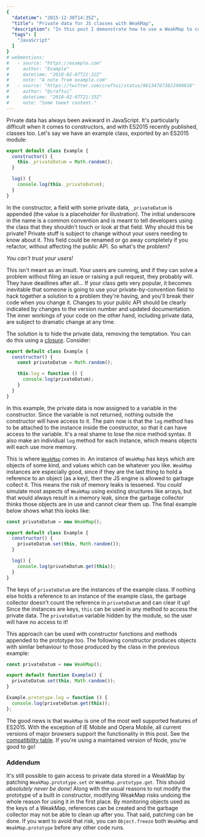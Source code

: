```yaml
---
{
  "datetime": "2015-12-30T14:35Z",
  "title": "Private data for JS classes with WeakMap",
  "description": "In this post I demonstrate how to use a WeakMap to contain private data for class instances without risking memory leaks.",
  "tags": [
    "JavaScript"
  ]
}
# webmentions:
#   - source: "https://example.com"
#     author: "Example"
#     datetime: "2018-02-07T21:32Z"
#     note: "A note from example.com"
#   - source: "https://twitter.com/craftui/status/961347673822498816"
#     author: "@craftui"
#     datetime: "2018-02-07T21:33Z"
#     note: "Some tweet content."
---
```

Private data has always been awkward in JavaScript. It's particularly difficult when it comes to
constructors, and with ES2015 recently published, classes too. Let's say we have an example class,
exported by an ES2015 module:

```javascript
export default class Example {
  constructor() {
    this._privateDatum = Math.random();
  }

  log() {
    console.log(this._privateDatum);
  }
}
```

In the constructor, a field with some private data, `_privateDatum` is appended (the value is a
placeholder for illustration). The initial underscore in the name is a common convention and is
meant to tell developers using the class that they shouldn't touch or look at that field. Why should
this be private? Private stuff is subject to change without your users needing to know about it.
This field could be renamed or go away completely if you refactor, without affecting the public API.
So what's the problem?

_You can't trust your users!_

This isn't meant as an insult. Your users are cunning, and if they can solve a problem without
filing an issue or raising a pull request, they probably will. They have deadlines after all... If
your class gets very popular, it becomes inevitable that someone is going to use your
private-by-convention field to hack together a solution to a problem they're having, and you'll
break their code when you change it. Changes to your public API should be clearly indicated by
changes to the version number and updated documentation. The inner workings of your code on the
other hand, including private data, are subject to dramatic change at any time.

The solution is to hide the private data, removing the temptation. You can do this using a
[_closure_](https://developer.mozilla.org/en-US/docs/Web/JavaScript/Closures). Consider:

```javascript
export default class Example {
  constructor() {
    const privateDatum = Math.random();

    this.log = function () {
      console.log(privateDatum);
    }
  }
}
```

In this example, the private data is now assigned to a variable in the constructor. Since the
variable is not returned, nothing outside the constructor will have access to it. The pain now is
that the `log` method has to be attached to the instance inside the constructor, so that it can have
access to the variable. It's a real shame to lose the nice method syntax. It also make an individual
`log` method for each instance, which means objects will each use more memory.

This is where
[`WeakMap`](https://developer.mozilla.org/en-US/docs/Web/JavaScript/Reference/Global_Objects/WeakMap)
comes in. An instance of `WeakMap` has keys which are objects of some kind, and values which can be
whatever you like. `WeakMap` instances are especially good, since if they are the last thing to hold
a reference to an object (as a key), then the JS engine is allowed to garbage collect it. This means
the risk of memory leaks is lessened. You _could_ simulate most aspects of `WeakMap` using existing
structures like arrays, but that would always result in a memory leak, since the garbage collector
thinks those objects are in use and cannot clear them up. The final example below shows what this
looks like:

```javascript
const privateDatum = new WeakMap();

export default class Example {
  constructor() {
    privateDatum.set(this, Math.random());
  }

  log() {
    console.log(privateDatum.get(this));
  }
}
```

The keys of `privateDatum` are the instances of the example class. If nothing else holds a reference
to an instance of the example class, the garbage collector doesn't count the reference in
`privateDatum` and can clear it up! Since the instances are keys, `this` can be used in any method
to access the private data. The `privateDatum` variable hidden by the module, so the user will have
no access to it!

This approach can be used with constructor functions and methods appended to the prototype too. The
following constructor produces objects with similar behaviour to those produced by the class in the
previous example:

```javascript
const privateDatum = new WeakMap();

export default function Example() {
  privateDatum.set(this, Math.random());
}

Example.prototype.log = function () {
  console.log(privateDatum.get(this));
};
```

The good news is that `WeakMap` is one of the most well supported features of ES2015. With the
exception of IE Mobile and Opera Mobile, all current versions of major browsers support the
functionality in this post. See the
[compatibility table](http://kangax.github.io/compat-table/es6/#test-WeakMap). If you're using a
maintained version of Node, you're good to go!

### Addendum

It's still possible to gain access to private data stored in a WeakMap by patching
`WeakMap.prototype.set` or `WeakMap.prototype.get`. This should _absolutely never be done!_ Along
with the usual reasons to not modify the prototype of a built in constructor, modifying WeakMap
risks undoing the whole reason for using it in the first place. By monitoring objects used as the
keys of a WeakMap, references can be created and the garbage collector may not be able to clean up
after you. That said, patching can be done. If you want to avoid that risk, you can `Object.freeze`
both `WeakMap` and `WeakMap.prototype` before any other code runs.
